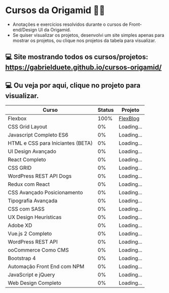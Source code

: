 # Cursos da Origamid 🐺💜
* Anotações e exercícios resolvidos durante o cursos de Front-end/Design UI da Origamid.
* Se quiser visualizar os projetos, desenvolvi um site simples apenas para mostrar os projetos, ou clique nos projetos da tabela para visualizar.

## 💻 Site mostrando todos os cursos/projetos: https://gabrielduete.github.io/cursos-origamid/

## 💻 Ou veja por aqui, clique no projeto para visualizar.
| Curso  |  Status  |  Projeto  |
| ------------------- | ------------------- | ------------------- |
|  Flexbox |  100%  |  [FlexBlog](https://gabrielduete.github.io/cursos-origamid/cursos/flexbox/projeto/index.html)  |
|  CSS Grid Layout | 0% | Loading... |
|  Javascript Completo ES6 | 0% | Loading... |
|  HTML e CSS para Iniciantes (BETA) | 0% | Loading... |
|  UI Design Avançado | 0% | Loading... |
|  React Completo | 0% | Loading... |
|  CSS GRID | 0% | Loading... |
|  WordPress REST API Dogs | 0% | Loading... |
|  Redux com React | 0% | Loading... |
|  CSS Avançado Posicionamento | 0% | Loading... |
| Tipografia Avançada | 0% | Loading... |
|  CSS com SASS | 0% | Loading... |
|  UX Design Heurísticas | 0% | Loading... |
|  Adobe XD | 0% | Loading... |
|  Vue.js 2 Completo | 0% | Loading... |
|  WordPress REST API | 0% | Loading... |
|  ooCommerce Como CMS | 0% | Loading... |
|  Bootstrap 4 | 0% | Loading... |
|  Automação Front End com NPM | 0% | Loading... |
|  JavaScript e jQuery | 0% | Loading... |
|  Web Design Completo | 0% | Loading... |
